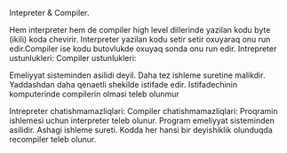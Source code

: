 Intepreter & Compiler.

 Hem interpreter hem de compiler high level dillerinde yazilan kodu byte (ikili) koda chevirir.
 Interpreter yazilan kodu setir setir oxuyaraq onu run  edir.Compiler ise kodu butovlukde oxuyaq sonda onu run
 edir.
   Intrepreter ustunlukleri:                                        Compiler ustunlukleri:
   
   Emeliyyat sisteminden asilidi deyil.                              Daha tez ishleme suretine malikdir.                  
   Yaddashdan daha qenaetli shekilde istifade edir.                  Istifadechinin komputerinde compilerin olmasi teleb olunmur
   
   Intrepreter chatishmamazliqlari:                                 Compiler chatishmamazliqlari:
   Proqramin ishlemesi uchun interpreter teleb olunur.              Program emeliyyat sisteminden asilidir.
   Ashagi ishleme sureti.                                           Kodda her hansi bir deyishiklik olunduqda recompiler teleb olunur.

  


